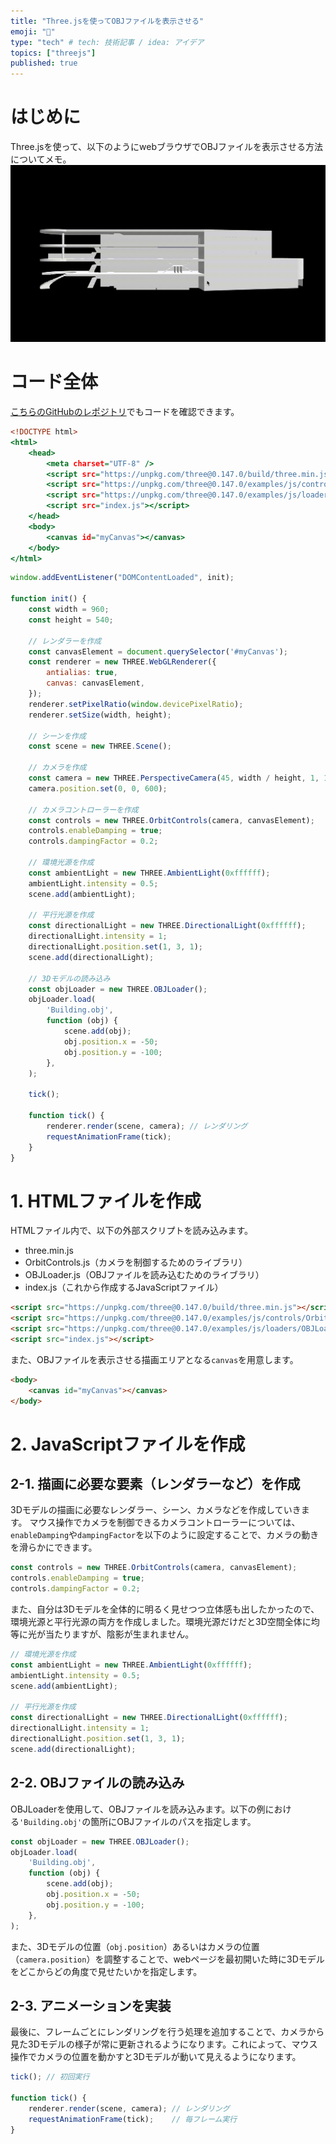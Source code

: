 ```yaml
---
title: "Three.jsを使ってOBJファイルを表示させる"
emoji: "🚥"
type: "tech" # tech: 技術記事 / idea: アイデア
topics: ["threejs"]
published: true
---
```

# はじめに
Three.jsを使って、以下のようにwebブラウザでOBJファイルを表示させる方法についてメモ。
![Demo Movie](/images/three-js-obj/image1.gif)

# コード全体
[こちらのGitHubのレポジトリ](https://github.com/ekito-station/building-viewer-threejs)でもコードを確認できます。
```html:index.html
<!DOCTYPE html>
<html>
    <head>
        <meta charset="UTF-8" />
        <script src="https://unpkg.com/three@0.147.0/build/three.min.js"></script>
        <script src="https://unpkg.com/three@0.147.0/examples/js/controls/OrbitControls.js"></script>
        <script src="https://unpkg.com/three@0.147.0/examples/js/loaders/OBJLoader.js"></script>
        <script src="index.js"></script>
    </head>
    <body>
        <canvas id="myCanvas"></canvas>
    </body>
</html>
```
```js:index.js
window.addEventListener("DOMContentLoaded", init);

function init() {
    const width = 960;
    const height = 540;

    // レンダラーを作成
    const canvasElement = document.querySelector('#myCanvas');
    const renderer = new THREE.WebGLRenderer({
        antialias: true,
        canvas: canvasElement,
    });
    renderer.setPixelRatio(window.devicePixelRatio);
    renderer.setSize(width, height);

    // シーンを作成
    const scene = new THREE.Scene();

    // カメラを作成
    const camera = new THREE.PerspectiveCamera(45, width / height, 1, 10000);
    camera.position.set(0, 0, 600);

    // カメラコントローラーを作成
    const controls = new THREE.OrbitControls(camera, canvasElement);
    controls.enableDamping = true;
    controls.dampingFactor = 0.2;

    // 環境光源を作成
    const ambientLight = new THREE.AmbientLight(0xffffff);
    ambientLight.intensity = 0.5;
    scene.add(ambientLight);

    // 平行光源を作成
    const directionalLight = new THREE.DirectionalLight(0xffffff);
    directionalLight.intensity = 1;
    directionalLight.position.set(1, 3, 1);
    scene.add(directionalLight);

    // 3Dモデルの読み込み
    const objLoader = new THREE.OBJLoader();
    objLoader.load(
        'Building.obj',
        function (obj) {
            scene.add(obj);
            obj.position.x = -50;
            obj.position.y = -100;
        },
    );

    tick();

    function tick() {
        renderer.render(scene, camera); // レンダリング
        requestAnimationFrame(tick);
    }
}
```

# 1. HTMLファイルを作成
HTMLファイル内で、以下の外部スクリプトを読み込みます。
- three.min.js
- OrbitControls.js（カメラを制御するためのライブラリ）
- OBJLoader.js（OBJファイルを読み込むためのライブラリ）
- index.js（これから作成するJavaScriptファイル）
```html
<script src="https://unpkg.com/three@0.147.0/build/three.min.js"></script>
<script src="https://unpkg.com/three@0.147.0/examples/js/controls/OrbitControls.js"></script>
<script src="https://unpkg.com/three@0.147.0/examples/js/loaders/OBJLoader.js"></script>
<script src="index.js"></script>
```
また、OBJファイルを表示させる描画エリアとなる`canvas`を用意します。
```html
<body>
    <canvas id="myCanvas"></canvas>
</body>
```
# 2. JavaScriptファイルを作成
## 2-1. 描画に必要な要素（レンダラーなど）を作成
3Dモデルの描画に必要なレンダラー、シーン、カメラなどを作成していきます。
マウス操作でカメラを制御できるカメラコントローラーについては、`enableDamping`や`dampingFactor`を以下のように設定することで、カメラの動きを滑らかにできます。
```js
const controls = new THREE.OrbitControls(camera, canvasElement);
controls.enableDamping = true;
controls.dampingFactor = 0.2;
```
また、自分は3Dモデルを全体的に明るく見せつつ立体感も出したかったので、環境光源と平行光源の両方を作成しました。環境光源だけだと3D空間全体に均等に光が当たりますが、陰影が生まれません。
```js
// 環境光源を作成
const ambientLight = new THREE.AmbientLight(0xffffff);
ambientLight.intensity = 0.5;
scene.add(ambientLight);

// 平行光源を作成
const directionalLight = new THREE.DirectionalLight(0xffffff);
directionalLight.intensity = 1;
directionalLight.position.set(1, 3, 1);
scene.add(directionalLight);
```
## 2-2. OBJファイルの読み込み
OBJLoaderを使用して、OBJファイルを読み込みます。以下の例における`'Building.obj'`の箇所にOBJファイルのパスを指定します。
```js
const objLoader = new THREE.OBJLoader();
objLoader.load(
    'Building.obj',
    function (obj) {
        scene.add(obj);
        obj.position.x = -50;
        obj.position.y = -100;
    },
);
```
また、3Dモデルの位置（`obj.position`）あるいはカメラの位置（`camera.position`）を調整することで、webページを最初開いた時に3Dモデルをどこからどの角度で見せたいかを指定します。

## 2-3. アニメーションを実装
最後に、フレームごとにレンダリングを行う処理を追加することで、カメラから見た3Dモデルの様子が常に更新されるようになります。これによって、マウス操作でカメラの位置を動かすと3Dモデルが動いて見えるようになります。
```js
tick(); // 初回実行

function tick() {
    renderer.render(scene, camera); // レンダリング
    requestAnimationFrame(tick);    // 毎フレーム実行
}
```

